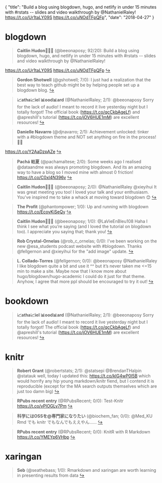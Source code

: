 {
  "title": "Build a blog using blogdown, hugo, and netlify in under 15 minutes with #rstats -- slides and video walkthrough by @NathanielRaley! https://t.co/Ur1taLY09S https://t.co/uNOdTFpQFp",
  "date": "2018-04-27"
}

# blogdown

> **Caitlin Hudon👩🏼‍💻** (@beeonaposy; 92/20): Build a blog using blogdown, hugo, and netlify in under 15 minutes with #rstats -- slides and video walkthrough by @NathanielRaley! 
 
https://t.co/Ur1taLY09S https://t.co/uNOdTFpQFp  [&#8618;](https://twitter.com/xieyihui/status/989350061757870080)

<!-- -->


> **Gordon Shotwell** (@gshotwell; 7/0): I just had a realization that the best way to teach github might be by helping people set up a blogdown blog.  [&#8618;](https://twitter.com/xieyihui/status/989595891555282944)

<!-- -->


> **📈atha📈iel 📊ood📊ard** (@NathanielRaley; 2/1): @beeonaposy Sorry for the lack of audio! I meant to record it live yesterday night but I totally forgot! The official book (https://t.co/qcCkbAgeLf) and @apreshill's tutorial (https://t.co/jOV6HUE1mM) are excellent resources!  [&#8618;](https://twitter.com/xieyihui/status/989488304214200320)

<!-- -->


> **Danielle Navarro** (@djnavarro; 2/1): Achievement unlocked: tinker with a #blogdown theme and NOT set anything on fire in the process! 🎉🍾
>
https://t.co/Y2AaDzpAZe  [&#8618;](https://twitter.com/xieyihui/status/989482340530380800)

<!-- -->


> **Pachá 帕夏** (@pachamaltese; 2/0): Some weeks ago I realised @dataandme was always promoting blogdown. And its an amazing way to have a blog so I moved mine with almost 0 friction! https://t.co/C0xl4N396v  [&#8618;](https://twitter.com/xieyihui/status/989518299057844224)

<!-- -->


> **Caitlin Hudon👩🏼‍💻** (@beeonaposy; 2/0): @NathanielRaley @xieyihui It was great meeting you too! I loved your talk and your enthusiasm. You've inspired me to take a whack at moving toward blogdown 😊  [&#8618;](https://twitter.com/xieyihui/status/989350326724648961)

<!-- -->


> **The Profit** (@phantompower; 1/0): Up and running with blogdown https://t.co/EcovKiSeQy  [&#8618;](https://twitter.com/xieyihui/status/989602499639164928)

<!-- -->


> **Caitlin Hudon👩🏼‍💻** (@beeonaposy; 1/0): @LaVieEnBleu108 Haha I think I see what you’re saying (and I loved the tutorial on blogdown too). I appreciate you saying that; thank you!  [&#8618;](https://twitter.com/xieyihui/status/989363380266897409)

<!-- -->


> **Rob Crystal-Ornelas** (@rob_c_ornelas; 0/0): I've been working on the new @esa_students podcast website with #blogdown.  Thanks @fellgernon and @xieyihui for the "add image" update.  [&#8618;](https://twitter.com/xieyihui/status/989654422241267712)

<!-- -->


> **L. Collado-Torres** (@fellgernon; 0/0): @beeonaposy @NathanielRaley I like blogdown quite a bit and use it ^^ but it’s never taken me &lt;=15 min to make a site. Maybe now that I know more about hugo/blogdown/hugo-academic I could do it just for that theme. Anyhow, I agree that more ppl should be encouraged to try it out!  [&#8618;](https://twitter.com/xieyihui/status/989602841173069826)

<!-- -->


# bookdown

> **📈atha📈iel 📊ood📊ard** (@NathanielRaley; 2/1): @beeonaposy Sorry for the lack of audio! I meant to record it live yesterday night but I totally forgot! The official book (https://t.co/qcCkbAgeLf) and @apreshill's tutorial (https://t.co/jOV6HUE1mM) are excellent resources!  [&#8618;](https://twitter.com/xieyihui/status/989488304214200320)

<!-- -->


# knitr

> **Robert Grant** (@robertstats; 2/1): @statsepi @BrendanTHalpin @statauk well, today I updated this: https://t.co/klG4wP0l5B
which would horrify any hip young markdown/knitr fiend, but I contend it is reproducible (except for the MA search outputs themselves which are just too damn big)  [&#8618;](https://twitter.com/xieyihui/status/989545558087012355)

<!-- -->


> **RPubs recent entry** (@RPubsRecent; 0/0): Test-Knitr https://t.co/vPlOGLy7Pm  [&#8618;](https://twitter.com/xieyihui/status/989635987511922688)

<!-- -->


> **科学にはOSSを@専門家になりたい** (@biochem_fan; 0/0): @Med_KU Rmd でも knitr でもなんでもええやん……  [&#8618;](https://twitter.com/xieyihui/status/989579523959263233)

<!-- -->


> **RPubs recent entry** (@RPubsRecent; 0/0): KnitR with R Markdown https://t.co/YMEYp6VHbp  [&#8618;](https://twitter.com/xieyihui/status/989495563157757953)

<!-- -->


# xaringan

> **Seb** (@seathebass; 1/0): Rmarkdown and xaringan are worth learning in presenting results from data  [&#8618;](https://twitter.com/xieyihui/status/989603232002473985)

<!-- -->


